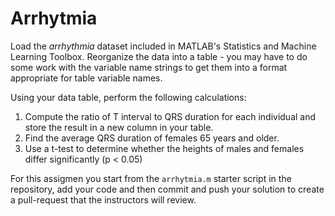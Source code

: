 # Arrhytmia

Load the _arrhythmia_ dataset included in MATLAB's Statistics and Machine Learning Toolbox. 
Reorganize the data into a table - you may have to do some work with the variable name strings to get them into a format appropriate for table variable names. 

Using your data table, perform the following calculations:

1. Compute the ratio of T interval to QRS duration for each individual and store the result in a new column in your table.
2. Find the average QRS duration of females 65 years and older.
3. Use a t-test to determine whether the heights of males and females differ significantly (p < 0.05)


For this assigmen you start from the `arrhytmia.m` starter script in the repository, add your code and then commit and push your solution to create a pull-request that the instructors will review.
